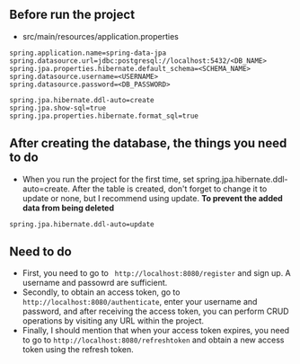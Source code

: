 ## Before run the project
* src/main/resources/application.properties
```
spring.application.name=spring-data-jpa
spring.datasource.url=jdbc:postgresql://localhost:5432/<DB_NAME>
spring.jpa.properties.hibernate.default_schema=<SCHEMA_NAME>
spring.datasource.username=<USERNAME>
spring.datasource.password=<DB_PASSWORD>

spring.jpa.hibernate.ddl-auto=create
spring.jpa.show-sql=true
spring.jpa.properties.hibernate.format_sql=true
```
## After creating the database, the things you need to do
* When you run the project for the first time, set spring.jpa.hibernate.ddl-auto=create. After the table is created, don't forget to change it to update or none, but I recommend using update. <b>To prevent the added data from being deleted</b>
```
spring.jpa.hibernate.ddl-auto=update
```

## Need to do
- First, you need to go to ``` http://localhost:8080/register``` and sign up. A username and passowrd are sufficient.
- Secondly, to obtain an access token, go to ```http://localhost:8080/authenticate```, enter your username and password, and after receiving the access token, you can perform CRUD operations by visiting any URL within the project.
- Finally, I should mention that when your access token expires, you need to go to ```http://localhost:8080/refreshtoken``` and obtain a new access token using the refresh token.

